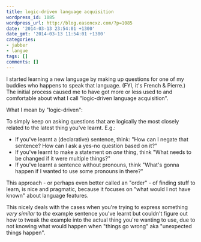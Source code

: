 ```yaml
---
title: logic-driven language acquisition
wordpress_id: 1085
wordpress_url: http://blog.easoncxz.com/?p=1085
date: '2014-03-13 23:54:01 +1300'
date_gmt: '2014-03-13 11:54:01 +1300'
categories:
- jabber
- langue
tags: []
comments: []
---
```

<p>I started learning a new language by making up questions for one of my buddies who happens to speak that language. (FYI, it's French &amp; Pierre.) The initial process caused me to have got more or less used to and comfortable about what I call "logic-driven language acquisition".</p>
<p>What I mean by "logic-driven":</p>
<p>To simply keep on asking questions that are logically the most closely related to the latest thing you've learnt. E.g.:</p>
<ul>
<li>If you've learnt a (declarative) sentence, think: "How can I negate that sentence? How can I ask a yes-no question based on it?"</li>
<li>If you've learnt to make a statement on <em>one</em> thing, think "What needs to be changed if it were multiple things?"</li>
<li>If you've learnt a sentence without pronouns, think "What's gonna happen if I wanted to use some pronouns in there?"</li>
</ul>
<p>This approach - or perhaps even better called an "order" - of finding stuff to learn, is nice and pragmatic, because it focuses on "what would I not have known" about language features.</p>
<p>This nicely deals with the cases when you're trying to express something <em>very similar</em> to <em>the</em> example sentence you've learnt but couldn't figure out how to tweak the example into the actual thing you're wanting to use, due to not knowing what would happen when "things go wrong" aka "unexpected things happen".</p>
